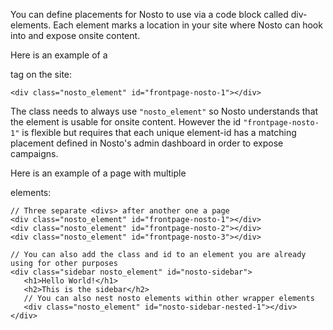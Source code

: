 You can define placements for Nosto to use via a code block called div-elements. Each element marks a location in your site where Nosto can hook into and expose onsite content.

Here is an example of a <div> tag on the site: 

```
<div class="nosto_element" id="frontpage-nosto-1"></div>
```

The class needs to always use `"nosto_element"` so Nosto understands that the element is usable for onsite content. However the id `"frontpage-nosto-1"` is flexible but requires that each unique element-id has a matching placement defined in Nosto's admin dashboard in order to expose campaigns.

Here is an example of a page with multiple <div> elements: 

```
// Three separate <divs> after another one a page
<div class="nosto_element" id="frontpage-nosto-1"></div>
<div class="nosto_element" id="frontpage-nosto-2"></div>
<div class="nosto_element" id="frontpage-nosto-3"></div>

// You can also add the class and id to an element you are already using for other purposes
<div class="sidebar nosto_element" id="nosto-sidebar">
   <h1>Hello World!</h1>
   <h2>This is the sidebar</h2>
   // You can also nest nosto elements within other wrapper elements
   <div class="nosto_element" id="nosto-sidebar-nested-1"></div>
</div> 
```